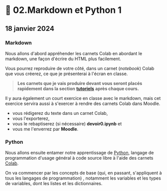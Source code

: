 # 🐍 02.Markdown et Python 1

## 18 janvier 2024

### Markdown

Nous allons d'abord appréhender les carnets Colab en abordant le markdown, une façon d'écrire du HTML plus facilement.

Vous pourrez reproduire de votre côté, dans un carnet (_notebook_) Colab que vous créerez, ce que je présenterai à l'écran en classe.

> **Les carnets que je vais produire devant vous seront placés rapidement dans la section** [**tutoriels**](00.tutoriels.md) **après chaque cours.**

Il y aura également un court exercice en classe avec le markdown, mais cet exercice servira aussi à s'exercer à rendre des carnets Colab dans Moodle.

* vous rédigerez du texte dans un carnet Colab,
* vous l'exporterez,
* vous le rebaptiserez (si nécessaire) **devoir0.ipynb** et
* vous me l'enverrez par **Moodle**.

### Python

Nous allons ensuite entamer notre apprentissage de [Python](https://fr.wikipedia.org/wiki/Python\_\(langage\)), langage de programmation d'usage général à code source libre à l'aide des carnets [Colab](https://colab.research.google.com/).

On va commencer par les concepts de base (qui, en passant, s'appliquent à tous les langages de programmation) , notamment les variables et les types de variables, dont les listes et les dictionnaires.
